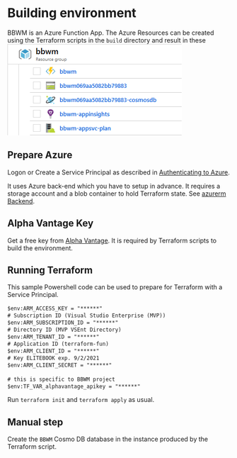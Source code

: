 # Building environment

BBWM is an Azure Function App. The Azure Resources can be created using the Terraform scripts in the `build` directory and result in these
![](bbwm-Resource-Group.png)

## Prepare Azure

Logon or Create a Service Principal as described in [Authenticating to Azure](https://www.terraform.io/docs/providers/azurerm/index.html#authenticating-to-azure).

It uses Azure back-end which you have to setup in advance. It requires a storage account and a blob container to hold Terraform state. See [azurerm Backend](https://www.terraform.io/docs/backends/types/azurerm.html).

## Alpha Vantage Key

Get a free key from [Alpha Vantage](https://www.alphavantage.co/). It is required by Terraform scripts to build the environment.

## Running Terraform

This sample Powershell code can be used to prepare for Terraform with a Service Principal.

```
$env:ARM_ACCESS_KEY = "******"
# Subscription ID (Visual Studio Enterprise (MVP))
$env:ARM_SUBSCRIPTION_ID = "******"
# Directory ID (MVP VSEnt Directory)
$env:ARM_TENANT_ID = "******"
# Application ID (terraform-fun)
$env:ARM_CLIENT_ID = "******"
# Key ELITEBOOK exp. 9/2/2021
$env:ARM_CLIENT_SECRET = "******"

# this is specific to BBWM project
$env:TF_VAR_alphavantage_apikey = "******"
```

Run `terraform init` and `terraform apply` as usual.

## Manual step

Create the `BBWM` Cosmo DB database in the instance produced by the Terraform script.